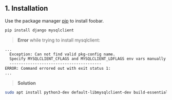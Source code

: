 ## 1. Installation

Use the package manager [pip](https://pip.pypa.io/en/stable/) to install foobar.

```bash
pip install django mysqlclient
```
> **Error** while trying to install mysqlclient:  
```bash
...
  Exception: Can not find valid pkg-config name.
  Specify MYSQLCLIENT_CFLAGS and MYSQLCLIENT_LDFLAGS env vars manually
  ----------------------------------------
ERROR: Command errored out with exit status 1:
...
```
> **Solution**
```bash
sudo apt install python3-dev default-libmysqlclient-dev build-essential
```

